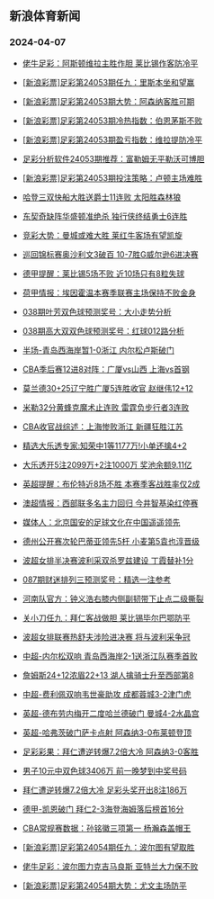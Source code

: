 ## 新浪体育新闻 
### 2024-04-07

+ [佬牛足彩：阿斯顿维拉主胜作胆 莱比锡作客防冷平](https://sports.sina.com.cn/l/2024-04-06/doc-inaqwqhq2598339.shtml)

+ [[新浪彩票]足彩第24053期任九：里斯本坐和望赢](https://sports.sina.com.cn/l/2024-04-06/doc-inaqvxkw2942813.shtml)

+ [[新浪彩票]足彩第24053期大势：阿森纳客胜可期](https://sports.sina.com.cn/l/2024-04-06/doc-inaqvxkx9718968.shtml)

+ [[新浪彩票]足彩第24053期冷热指数：伯恩茅斯不败](https://sports.sina.com.cn/l/2024-04-06/doc-inaqvxkw2943292.shtml)

+ [[新浪彩票]足彩第24053期盈亏指数：维拉提防冷平](https://sports.sina.com.cn/l/2024-04-06/doc-inaqvxkx9719521.shtml)

+ [足彩分析软件24053期推荐：富勒姆无平勒沃可博胆](https://sports.sina.com.cn/l/2024-04-06/doc-inaqvxkw2943449.shtml)

+ [[新浪彩票]足彩第24053期投注策略：卢顿主场难胜](https://sports.sina.com.cn/l/2024-04-06/doc-inaqvxkz8866306.shtml)

+ [哈登三双快船大胜送爵士11连败 太阳胜森林狼](https://sports.sina.com.cn/basketball/nba/2024-04-06/doc-inaqwiyt9500596.shtml)

+ [东契奇缺阵华盛顿准绝杀 独行侠终结勇士6连胜](https://sports.sina.com.cn/basketball/nba/2024-04-06/doc-inaqwcsu2839474.shtml)

+ [竞彩大势：曼城或难大胜 莱红牛客场有望凯旋](https://sports.sina.com.cn/l/2024-04-06/doc-inaqvxkw2943518.shtml)

+ [巡回锦标赛奥沙利文3破百 10-7胜G威尔逊6进决赛](https://sports.sina.com.cn/others/snooker/2024-04-06/doc-inaqwiyw7633859.shtml)

+ [德甲提醒：莱比锡5场不败 近10场只有8粒失球](https://sports.sina.com.cn/l/2024-04-06/doc-inaqvxkw2947276.shtml)

+ [荷甲情报：埃因霍温本赛季联赛主场保持不败金身](https://sports.sina.com.cn/l/2024-04-06/doc-inaqwcsv9616345.shtml)

+ [038期叶芳双色球预测奖号：大小走势分析](https://sports.sina.com.cn/l/2024-04-06/doc-inaqwcsv9611074.shtml)

+ [038期高大双双色球预测奖号：红球012路分析](https://sports.sina.com.cn/l/2024-04-06/doc-inaqwcsv9610675.shtml)

+ [半场-青岛西海岸暂1-0浙江 内尔松卢斯破门](https://sports.sina.com.cn/china/j/2024-04-06/doc-inaqxfen7180329.shtml)

+ [CBA季后赛12进8对阵：广厦vs山西 上海vs首钢](https://sports.sina.com.cn/basketball/cba/2024-04-06/doc-inaqxfeq9374222.shtml)

+ [莫兰德30+25辽宁胜广厦5连胜收官 赵继伟12+12](https://sports.sina.com.cn/basketball/cba/2024-04-06/doc-inaqxfeq9369224.shtml)

+ [米勒32分黄蜂克魔术止连败 雷霆负步行者3连败](https://sports.sina.com.cn/basketball/nba/2024-04-06/doc-inaqwcsv9611816.shtml)

+ [CBA收官战综述：上海惨败浙江 新疆狂胜江苏](https://sports.sina.com.cn/basketball/cba/2024-04-06/doc-inaqxfes6148116.shtml)

+ [精选大乐透专家:知荣中1等1177万!小单还擒4+2](https://sports.sina.com.cn/l/2024-04-06/doc-inaqwiyw7633222.shtml)

+ [大乐透开5注2099万+2注1000万 奖池余额9.11亿](https://sports.sina.com.cn/l/2024-04-06/doc-inaqxfes6150478.shtml)

+ [英超提醒：布伦特近8场不胜 本赛季客战胜率仅2成](https://sports.sina.com.cn/l/2024-04-06/doc-inaqvxkx9723349.shtml)

+ [澳超情报：西部联多名主力回归 今井智基染红停赛](https://sports.sina.com.cn/l/2024-04-06/doc-inaqvxma7868868.shtml)

+ [媒体人：北京国安的足球文化在中国遥遥领先](https://sports.sina.com.cn/china/j/2024-04-06/doc-inaqxfes6149922.shtml)

+ [德州公开赛次轮巴蒂亚领先5杆 小麦第5袁也淳晋级](https://sports.sina.com.cn/golf/pgatour/2024-04-06/doc-inaqwuqp9263073.shtml)

+ [波超女排半决赛波利采双杀罗兹建设 丁霞替补1分](https://sports.sina.com.cn/others/volleyball/2024-04-06/doc-inaqvxkx9715702.shtml)

+ [087期财迷排列三预测奖号：精选一注参考](https://sports.sina.com.cn/l/2024-04-06/doc-inaqwcsx8754780.shtml)

+ [河南队官方：钟义浩右膝内侧副韧带下止点二级撕裂](https://sports.sina.com.cn/china/j/2024-04-06/doc-inaqxfen7184249.shtml)

+ [关小刀任九：拜仁客战做胆 莱比锡毕尔巴鄂防平](https://sports.sina.com.cn/l/2024-04-06/doc-inaqxmni8071728.shtml)

+ [波超女排联赛热舒夫涉险进决赛 将与波利采争冠](https://sports.sina.com.cn/others/volleyball/2024-04-06/doc-inaqvxkz8864478.shtml)

+ [中超-内尔松双响 青岛西海岸2-1送浙江队赛季首败](https://sports.sina.com.cn/china/j/2024-04-06/doc-inaqxfem8191505.shtml)

+ [詹姆斯24+12浓眉22+13 湖人擒骑士升至西部第8](https://sports.sina.com.cn/basketball/nba/2024-04-07/doc-inaqyaiz7712733.shtml)

+ [中超-费利佩双响韦世豪助攻 成都蓉城3-2津门虎](https://sports.sina.com.cn/china/j/2024-04-06/doc-inaqwywq7305151.shtml)

+ [英超-德布劳内梅开二度哈兰德破门 曼城4-2水晶宫](https://sports.sina.com.cn/g/pl/2024-04-07/doc-inaqyhry6588115.shtml)

+ [英超-哈弗茨破门萨卡点射 阿森纳3-0布莱顿登顶](https://sports.sina.com.cn/g/pl/2024-04-07/doc-inaqyhse5554674.shtml)

+ [足彩彩果：拜仁遭逆转爆7.2倍大冷 阿森纳3-0客胜](https://sports.sina.com.cn/l/2024-04-07/doc-inaqyhry6585669.shtml)

+ [男子10元中双色球3406万 前一晚梦到中奖号码](https://sports.sina.com.cn/l/2024-04-07/doc-inaqyakh5679994.shtml)

+ [拜仁遭逆转爆7.2倍大冷 足彩头奖开出8注186万](https://sports.sina.com.cn/l/2024-04-07/doc-inaqyhry6585669.shtml)

+ [德甲-凯恩破门 拜仁2-3海登海姆落后榜首16分](https://sports.sina.com.cn/global/germany/2024-04-07/doc-inaqyhry6589707.shtml)

+ [CBA常规赛数据：孙铭徽三项第一 杨瀚森盖帽王](https://sports.sina.com.cn/basketball/cba/2024-04-06/doc-inaqxmni8074063.shtml)

+ [[新浪彩票]足彩第24054期任九：波尔图有望取胜](https://sports.sina.com.cn/l/2024-04-07/doc-inaqyhrx7589064.shtml)

+ [佬牛足彩：波尔图力克吉马良斯 亚特兰大力保不败](https://sports.sina.com.cn/l/2024-04-07/doc-inaqyhsa8800635.shtml)

+ [[新浪彩票]足彩第24054期大势：尤文主场防平](https://sports.sina.com.cn/l/2024-04-07/doc-inaqyhsa8775566.shtml)

